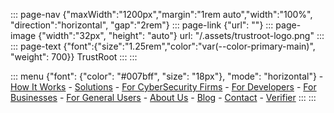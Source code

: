 ::: page-nav {"maxWidth":"1200px","margin":"1rem auto","width":"100%", "direction":"horizontal", "gap":"2rem"}
  ::: page-link {"url": ""}
    ::: page-image {"width":"32px", "height": "auto"}
    url: "/.assets/trustroot-logo.png"
    :::
    ::: page-text {"font":{"size":"1.25rem","color":"var(--color-primary-main)", "weight": 700}}
    TrustRoot
    :::
  :::

  ::: menu {"font": {"color": "#007bff", "size": "18px"}, "mode": "horizontal"}
    - [How It Works](/how-it-works)
    - [Solutions](/)
      - [For CyberSecurity Firms](/partners)
      - [For Developers](/developers)
      - [For Businesses](/businesses)
      - [For General Users](/users)
    - [About Us](/about)
    - [Blog](/blog)
    - [Contact](/contact)
    - [Verifier](/verifier)
  :::
:::